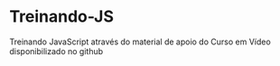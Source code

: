 # Treinando-JS
Treinando JavaScript através do material de apoio do Curso em Vídeo disponibilizado no github
